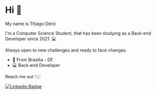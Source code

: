 # Hi 👋

My name is Thiago Déric

I'm a Computer Science Student, that has been studying as a Back-end Developer since 2021.  💻

Always open to new challenges and ready to face changes.

- 📍 From Brasilia - DF
- 💻 Back-end Developer

Reach me out 👇🏼

[![Linkedin Badge](https://img.shields.io/badge/-LinkedIn-blue?style=flat-square&logo=Linkedin&logoColor=white&link=https://www.linkedin.com/in/thiago-d%C3%A9ric-rodrigues-barbosa-7195a6217/)](https://www.linkedin.com/in/thiago-d%C3%A9ric-rodrigues-barbosa-7195a6217/) 


